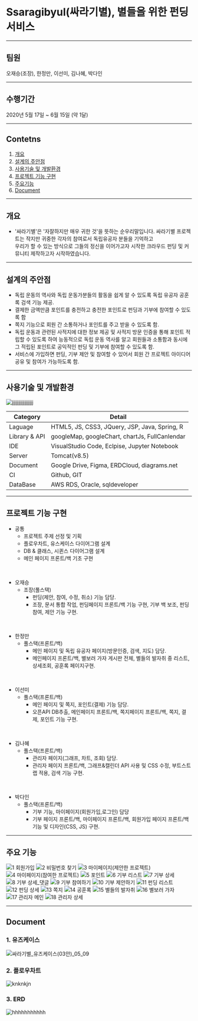 # Ssaragibyul(싸라기별), 별들을 위한 펀딩 서비스
------------
## 팀원 
오재승(조장), 한정만, 이선미, 김나혜, 박다인

------------
## 수행기간
2020년 5월 17일 ~ 6월 15일 (약 1달)

------------


## Contetns

1. [개요](#개요)
2. [설계의 주안점](#설계의-주안점)
3. [사용기술 및 개발환경](#사용기술-및-개발환경)
4. [프로젝트 기능 구현](#프로젝트-기능-구현)
5. [주요기능](#주요기능)
6. [Document](#Document)

------------

## 개요
-  '싸라기별'은 '자잘하지만 매우 귀한 것'을 뜻하는 순우리말입니다. 싸라기별 프로젝트는 작지만 귀중한 각자의 참여로서 독립유공자 분들을 기억하고  <br>
    우리가 할 수 있는 방식으로 그들의 정신을 이어가고자 시작한 크라우드 펀딩 및 커뮤니티 제작하고자 시작하였습니다.
------------

## 설계의 주안점
- 독립 운동의 역사와 독립 운동가분들의 활동을 쉽게 알 수 있도록 독립 유공자 공훈록 검색 기능 제공. 
- 결제한 금액만큼 포인트를 충전하고 충전한 포인트로 펀딩과 기부에 참여할 수 있도록 함
- 쪽지 기능으로 회원 간 소통하거나 포인트를 주고 받을 수 있도록 함.
- 독립 운동과 관련된 사적지에 대한 정보 제공 및 사적지 방문 인증을 통해 포인트 적립할 수 있도록 하여
능동적으로 독립 운동 역사를 알고 회원들과 소통함과 동시에 그 적립된 포인트로 공익적인 펀딩 및 기부에 참여할 수 있도록 함.
- 서비스에 가입하면 펀딩, 기부 제안 및 참여할 수 있어서 회원 간 프로젝트 아이디어 공유 및 참여가 가능하도록 함.

------------
## 사용기술 및 개발환경
![jjjjjjjjjjjjjjjjj](https://user-images.githubusercontent.com/42002548/121833912-6140c800-cd08-11eb-89b6-110d0871c869.png)


Category | Detail
---- | ----
Laguage | HTML5, JS, CSS3, JQuery, JSP, Java, Spring, R
Library & API | googleMap, googleChart, chartJs, FullCanlendar 
IDE | VisualStudio Code, Eclpise, Jupyter Notebook
Server | Tomcat(v8.5)
Document | Google Drive, Figma, ERDCloud, diagrams.net
CI | Github, GIT
DataBase | AWS RDS, Oracle, sqldeveloper

------------
## 프로젝트 기능 구현


- 공통
    - 프로젝트 주제 선정 및 기획 
    - 플로우차트, 유스케이스 다이어그램 설계
    - DB & 클래스, 시퀸스 다이어그램 설계
    - 메인 페이지 프론트/백 기초 구현
<br>

- 오재승
  - 조장(풀스택)
    - 펀딩(제안, 참여, 수정, 취소) 기능 담당.
    - 조장, 문서 통합 작업, 펀딩페이지 프론트/백 기능 구현, 기부 백 보조, 펀딩 참여, 제안 기능 구현.  
<br>

- 한정만
  - 풀스택(프론트/백)
    - 메인 페이지 및 독립 유공자 페이지(방문인증, 검색, 지도) 담당.
    - 메인페이지 프론트/백, 별보러 가자 게시판 전체, 별들의 발자취 중 리스트, 상세조회, 공훈록 페이지구현.
<br>

- 이선미
  - 풀스택(프론트/백)
    - 메인 페이지 및 쪽지, 포인트(결제) 기능 담당.
    - 오픈API DB추출, 메인페이지 프론트/백, 쪽지페이지 프론트/백, 쪽지, 결제, 포인트 기능 구현. 
<br> 
   
- 김나혜
  - 풀스택(프론트/백)
    - 관리자 페이지(그래프, 차트, 조회) 담당.
    - 관리자 페이지 프론트/백, 그래프&캘린더 API 사용 및 CSS 수정, 부트스트랩 적용, 검색 기능 구현.
<br>

- 박다인
  - 풀스택(프론트/백)
    - 기부 기능, 마이페이지(회원가입,로그인) 담당
    - 기부 페이지 프론트/백, 마이페이지 프론트/백, 회원가입 페이지 프론트/백 기능 및 디자인(CSS, JS) 구현.
------------
## 주요 기능

![1  회원가입](https://user-images.githubusercontent.com/42002548/122522544-0d5c1900-d051-11eb-809b-75635e003f6d.png)
![2  비밀번호 찾기](https://user-images.githubusercontent.com/42002548/122521578-f537ca00-d04f-11eb-97b6-945fbf333d19.png)
![3  마이페이지(제안한 프로젝트)](https://user-images.githubusercontent.com/42002548/122521603-fec13200-d04f-11eb-83e7-db411dca36a0.png)
![4  마이페이지(참여한 프로젝트)](https://user-images.githubusercontent.com/42002548/122521624-0680d680-d050-11eb-8768-50a357a54972.png)
![5  포인트](https://user-images.githubusercontent.com/42002548/122521683-16001f80-d050-11eb-835e-7ffb4e846741.png)
![6  기부 리스트](https://user-images.githubusercontent.com/42002548/122521738-257f6880-d050-11eb-9acd-d62ff2e30582.png)
![7  기부 상세](https://user-images.githubusercontent.com/42002548/122521761-2c0de000-d050-11eb-8021-a061bc072b41.png)
![8  기부 상세_댓글](https://user-images.githubusercontent.com/42002548/122521792-35974800-d050-11eb-9c44-505e5356b61a.png)
![9  기부 참여하기](https://user-images.githubusercontent.com/42002548/122521815-3b8d2900-d050-11eb-8f17-a0edfd3d7cb5.png)
![10  기부 제안하기](https://user-images.githubusercontent.com/42002548/122521834-41830a00-d050-11eb-84f5-ebdc29c12b67.png)
![11 펀딩 리스트](https://user-images.githubusercontent.com/42002548/122521854-46e05480-d050-11eb-9834-29f3d373389e.JPG)
![12  펀딩 상세](https://user-images.githubusercontent.com/42002548/122521879-4e076280-d050-11eb-93a7-86af689f8562.JPG)
![13  쪽지](https://user-images.githubusercontent.com/42002548/122521902-552e7080-d050-11eb-8383-4e5062a4991d.JPG)
![14  공훈록](https://user-images.githubusercontent.com/42002548/122521961-637c8c80-d050-11eb-85ac-b3f08225b18e.JPG)
![15  별들의 발자취](https://user-images.githubusercontent.com/42002548/122521979-68414080-d050-11eb-98e6-5f49cc312b74.JPG)
![16  별보러 가자](https://user-images.githubusercontent.com/42002548/122522000-6ecfb800-d050-11eb-8037-1f58805ed320.JPG)
![17  관리자 메인](https://user-images.githubusercontent.com/42002548/122522022-742d0280-d050-11eb-932a-e7d3de6ab989.JPG)
![18  관리자 상세](https://user-images.githubusercontent.com/42002548/122522033-78592000-d050-11eb-9b2f-2455794f8b4b.JPG)

------------
## Document
### 1. 유즈케이스
![싸라기별_유즈케이스(03안)_05_09](https://user-images.githubusercontent.com/42002548/121817298-7ba08480-ccbb-11eb-8c98-39aaa79d7cdb.png)

### 2. 플로우차트
![knknkjn](https://user-images.githubusercontent.com/42002548/121816008-28770380-ccb4-11eb-9573-ec501a98bfcf.png)

### 3. ERD
![hhhhhhhhhhh](https://user-images.githubusercontent.com/42002548/121816012-2b71f400-ccb4-11eb-84c1-7f4f2e4ccfa6.png)


